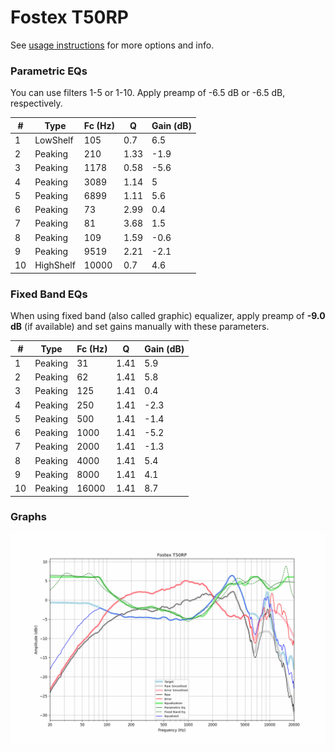 # Fostex T50RP
See [usage instructions](https://github.com/jaakkopasanen/AutoEq#usage) for more options and info.

### Parametric EQs
You can use filters 1-5 or 1-10. Apply preamp of -6.5 dB or -6.5 dB, respectively.

|   # | Type      |   Fc (Hz) |    Q |   Gain (dB) |
|-----|-----------|-----------|------|-------------|
|   1 | LowShelf  |       105 | 0.7  |         6.5 |
|   2 | Peaking   |       210 | 1.33 |        -1.9 |
|   3 | Peaking   |      1178 | 0.58 |        -5.6 |
|   4 | Peaking   |      3089 | 1.14 |         5   |
|   5 | Peaking   |      6899 | 1.11 |         5.6 |
|   6 | Peaking   |        73 | 2.99 |         0.4 |
|   7 | Peaking   |        81 | 3.68 |         1.5 |
|   8 | Peaking   |       109 | 1.59 |        -0.6 |
|   9 | Peaking   |      9519 | 2.21 |        -2.1 |
|  10 | HighShelf |     10000 | 0.7  |         4.6 |

### Fixed Band EQs
When using fixed band (also called graphic) equalizer, apply preamp of **-9.0 dB** (if available) and set gains manually with these parameters.

|   # | Type    |   Fc (Hz) |    Q |   Gain (dB) |
|-----|---------|-----------|------|-------------|
|   1 | Peaking |        31 | 1.41 |         5.9 |
|   2 | Peaking |        62 | 1.41 |         5.8 |
|   3 | Peaking |       125 | 1.41 |         0.4 |
|   4 | Peaking |       250 | 1.41 |        -2.3 |
|   5 | Peaking |       500 | 1.41 |        -1.4 |
|   6 | Peaking |      1000 | 1.41 |        -5.2 |
|   7 | Peaking |      2000 | 1.41 |        -1.3 |
|   8 | Peaking |      4000 | 1.41 |         5.4 |
|   9 | Peaking |      8000 | 1.41 |         4.1 |
|  10 | Peaking |     16000 | 1.41 |         8.7 |

### Graphs
![](./Fostex%20T50RP.png)
